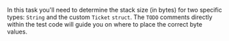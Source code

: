 In this task you'll need to determine the stack size (in bytes) for two specific types: `String` and the custom `Ticket` `struct`. 
The `TODO` comments directly within the test code will guide you on where to place the correct byte values.